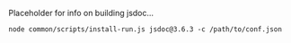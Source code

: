 Placeholder for info on building jsdoc...

```
node common/scripts/install-run.js jsdoc@3.6.3 -c /path/to/conf.json
```
